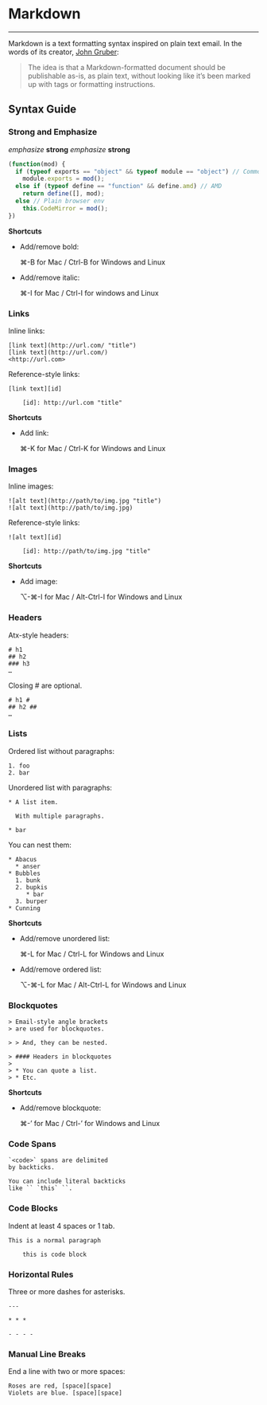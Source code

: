 # Markdown

----

Markdown is a text formatting syntax inspired on plain text email. In the words of its creator, [John Gruber][]:

> The idea is that a Markdown-formatted document should be publishable as-is, as plain text, without looking like it’s been marked up with tags or formatting instructions.

[John Gruber]: http://daringfireball.net/


## Syntax Guide

### Strong and Emphasize

*emphasize*    **strong**
_emphasize_    __strong__

```javascript
(function(mod) {
  if (typeof exports == "object" && typeof module == "object") // CommonJS
    module.exports = mod();
  else if (typeof define == "function" && define.amd) // AMD
    return define([], mod);
  else // Plain browser env
    this.CodeMirror = mod();
})
```

**Shortcuts**

- Add/remove bold:

  ⌘-B for Mac / Ctrl-B for Windows and Linux

- Add/remove italic:

  ⌘-I for Mac / Ctrl-I for windows and Linux


### Links

Inline links:

```
[link text](http://url.com/ "title")
[link text](http://url.com/)
<http://url.com>
```

Reference-style links:

```
[link text][id]

    [id]: http://url.com "title"
```

**Shortcuts**

- Add link:

  ⌘-K for Mac / Ctrl-K for Windows and Linux


### Images

Inline images:

```
![alt text](http://path/to/img.jpg "title")
![alt text](http://path/to/img.jpg)
```

Reference-style links:

```
![alt text][id]

    [id]: http://path/to/img.jpg "title"
```

**Shortcuts**

- Add image:

  ⌥-⌘-I for Mac / Alt-Ctrl-I for Windows and Linux


### Headers

Atx-style headers:

```
# h1
## h2
### h3
…
```

Closing # are optional.

```
# h1 #
## h2 ##
…
```


### Lists

Ordered list without paragraphs:

```
1. foo
2. bar
```

Unordered list with paragraphs:

```
* A list item.

  With multiple paragraphs.

* bar
```

You can nest them:

```
* Abacus
  * anser
* Bubbles
  1. bunk
  2. bupkis
     * bar
  3. burper
* Cunning
```

**Shortcuts**

- Add/remove unordered list:

  ⌘-L for Mac / Ctrl-L for Windows and Linux

- Add/remove ordered list:

  ⌥-⌘-L for Mac / Alt-Ctrl-L for Windows and Linux


### Blockquotes

```
> Email-style angle brackets
> are used for blockquotes.

> > And, they can be nested.

> #### Headers in blockquotes
>
> * You can quote a list.
> * Etc.
```

**Shortcuts**

- Add/remove blockquote:

  ⌘-’ for Mac / Ctrl-’ for Windows and Linux


### Code Spans

```
`<code>` spans are delimited
by backticks.

You can include literal backticks
like `` `this` ``.
```

### Code Blocks

Indent at least 4 spaces or 1 tab.

```
This is a normal paragraph

    this is code block
```


### Horizontal Rules

Three or more dashes for asterisks.

```
---

* * *

- - - -
```

### Manual Line Breaks

End a line with two or more spaces:

```
Roses are red, [space][space]
Violets are blue. [space][space]
```
